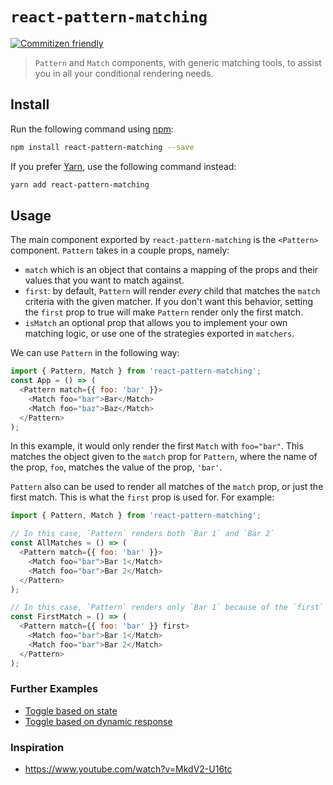 # `react-pattern-matching`

[![Commitizen friendly](https://img.shields.io/badge/commitizen-friendly-brightgreen.svg)](http://commitizen.github.io/cz-cli/)

> `Pattern` and `Match` components, with generic matching tools, to
> assist you in all your conditional rendering needs.

## Install

Run the following command using [npm](https://www.npmjs.com/):

```bash
npm install react-pattern-matching --save
```

If you prefer [Yarn](https://yarnpkg.com/en/), use the following command
instead:

```bash
yarn add react-pattern-matching
```

## Usage

The main component exported by `react-pattern-matching` is the `<Pattern>` component.
`Pattern` takes in a couple props, namely:

- `match` which is an object that contains a mapping of the props and their
  values that you want to match against.
- `first`: by default, `Pattern` will render *every* child that matches the
  `match` criteria with the given matcher. If you don't want this behavior,
  setting the `first` prop to true will make `Pattern` render only the first match.
- `isMatch` an optional prop that allows you to implement your own matching
  logic, or use one of the strategies exported in `matchers`.

We can use `Pattern` in the following way:

```js
import { Pattern, Match } from 'react-pattern-matching';
const App = () => (
  <Pattern match={{ foo: 'bar' }}>
    <Match foo="bar">Bar</Match>
    <Match foo="baz">Baz</Match>
  </Pattern>
);
```

In this example, it would only render the first `Match` with `foo="bar"`. This
matches the object given to the `match` prop for `Pattern`, where the name of the
prop, `foo`, matches the value of the prop, `'bar'`.

`Pattern` also can be used to render all matches of the `match` prop, or just the
first match. This is what the `first` prop is used for. For example:

```js
import { Pattern, Match } from 'react-pattern-matching';

// In this case, `Pattern` renders both `Bar 1` and `Bar 2`
const AllMatches = () => (
  <Pattern match={{ foo: 'bar' }}>
    <Match foo="bar">Bar 1</Match>
    <Match foo="bar">Bar 2</Match>
  </Pattern>
);

// In this case, `Pattern` renders only `Bar 1` because of the `first` prop
const FirstMatch = () => (
  <Pattern match={{ foo: 'bar' }} first>
    <Match foo="bar">Bar 1</Match>
    <Match foo="bar">Bar 2</Match>
  </Pattern>
);
```

### Further Examples

- [Toggle based on state](https://codesandbox.io/embed/j312oq1ww3)
- [Toggle based on dynamic response](https://codesandbox.io/embed/ll58w8zm)

### Inspiration

- https://www.youtube.com/watch?v=MkdV2-U16tc
